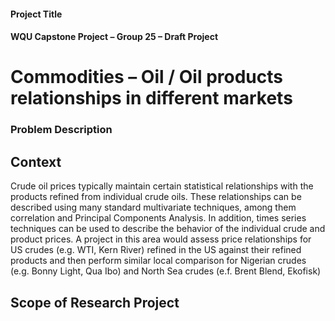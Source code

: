 #### Project Title
#### WQU Capstone Project – Group 25 – Draft Project
# Commodities – Oil / Oil products relationships in different markets
### Problem Description
## Context
Crude oil prices typically maintain certain statistical relationships with the products refined from individual crude oils. These relationships can be described using many standard multivariate techniques, among them correlation and Principal Components Analysis. In addition, times series techniques can be used to describe the behavior of the individual crude and product prices. A project in this area would assess price relationships for US crudes (e.g. WTI, Kern River) refined in the US against their refined products and then perform similar local comparison for Nigerian crudes (e.g. Bonny Light, Qua Ibo) and North Sea crudes (e.f. Brent Blend, Ekofisk)
## Scope of Research Project

